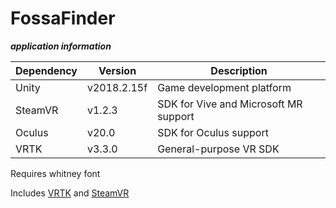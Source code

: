 # FossaFinder 

***application information***

| Dependency | Version     | Description                           |
|------------|-------------|---------------------------------------|
| Unity      | v2018.2.15f | Game development platform             |
| SteamVR    | v1.2.3      | SDK for Vive and Microsoft MR support |
| Oculus     | v20.0       | SDK for Oculus support                |
| VRTK       | v3.3.0      | General-purpose VR SDK                |

Requires whitney font

Includes [VRTK](https://vrtoolkit.readme.io/) and [SteamVR](https://assetstore.unity.com/packages/tools/integration/steamvr-plugin-32647)
